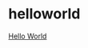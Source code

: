 # helloworld
<body>
  <font color="#0000ff">
    <a href = "https://www.google.com">
      Hello World
    </a>
  </font>
</body>

